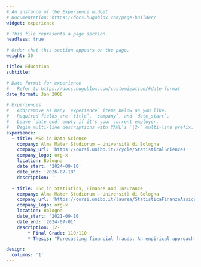 ```yaml
---
# An instance of the Experience widget.
# Documentation: https://docs.hugoblox.com/page-builder/
widget: experience

# This file represents a page section.
headless: true

# Order that this section appears on the page.
weight: 30

title: Education
subtitle:

# Date format for experience
#   Refer to https://docs.hugoblox.com/customization/#date-format
date_format: Jan 2006

# Experiences.
#   Add/remove as many `experience` items below as you like.
#   Required fields are `title`, `company`, and `date_start`.
#   Leave `date_end` empty if it's your current employer.
#   Begin multi-line descriptions with YAML's `|2-` multi-line prefix.
experience:
  - title: MSc in Data Science
    company: Alma Mater Studiorum – Università di Bologna 
    company_url: 'https://corsi.unibo.it/2cycle/StatisticalSciences'
    company_logo: org-x
    location: Bologna
    date_start: '2024-09-10'
    date_end: '2026-07-18'
    description: ''

  - title: BSc in Statistics, Finance and Insurance
    company: Alma Mater Studiorum – Università di Bologna 
    company_url: 'https://corsi.unibo.it/laurea/StatisticaFinanzaAssicurazioni'
    company_logo: org-x
    location: Bologna
    date_start: '2021-09-10'
    date_end: '2024-07-01'
    description: |2-
        * Final Grade: 110/110
        * Thesis: "Forecasting financial frauds: An empirical approach between classification trees and neural networks"

design:
  columns: '1'
---
```

